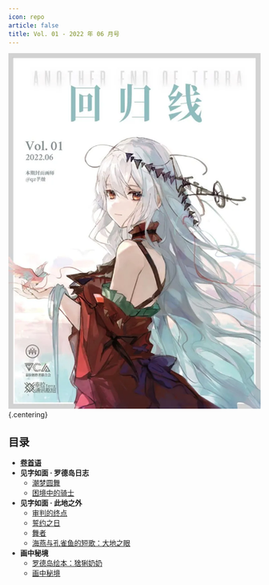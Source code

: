 ```yaml
---
icon: repo
article: false
title: Vol. 01 - 2022 年 06 月号
---
```


![](./res/cover.webp) {.centering}

## 目录

- [**卷首语**](intro.html)
- **见字如面 · 罗德岛日志**
  - [潮梦圆舞](article1.html)
  - [困境中的骑士](article2.html)
- **见字如面 · 此地之外**
  - [审判的终点](article3.html)
  - [誓约之日](article4.html)
  - [舞者](article5.html)
  - [海燕与孔雀鱼的短歌：大地之眼](article6.html)
- **画中秘境**
  - [罗德岛绘本：猞猁奶奶](comic1.html)
  - [画中秘境](paintings.html)

<Ads />